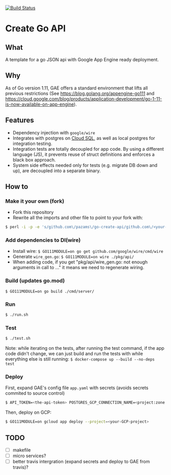 [![Build Status](https://travis-ci.com/pazams/go-create-api.svg?branch=master)](https://travis-ci.com/pazams/go-create-api)

# Create Go API

## What
A template for a go JSON api with Google App Engine ready deployment.

## Why
As of Go version 1.11, GAE offers a standard environment that lifts all previous restrictions (See https://blog.golang.org/appengine-go111 and https://cloud.google.com/blog/products/application-development/go-1-11-is-now-available-on-app-engine).

## Features
- Dependency injection with `google/wire`
- Integrates with postgres on [Cloud SQL](https://cloud.google.com/sql/), as well as local postgres for integration testing.
- Integration tests are totally decoupled for app code. By using a different language (JS), it prevents reuse of struct definitions and enforces a black box approach.
- System side effects needed only for tests (e.g. migrate DB down and up), are decoupled into a separate binary.

## How to

### Make it your own (fork)
- Fork this repository
- Rewrite all the imports and other file to point to your fork with:
```bash
$ perl -i -p -e 's/github.com\/pazams\/go-create-api/github.com\/<your-gh-handle>\/<your-repo-name>/g' **/*.*
```

### Add dependencies to DI(wire)
- Install wire: `$ GO111MODULE=on go get github.com/google/wire/cmd/wire`
- Generate `wire_gen.go`: `$ GO111MODULE=on wire ./pkg/api/`
- When adding code, if you get "pkg/api/wire_gen.go: not enough arguments in call to ..." it means we need to regenerate wiring.

### Build (updates go.mod)
`$ GO111MODULE=on go build ./cmd/server/`

### Run
```bash 
$ ./run.sh
```

### Test
```bash 
$ ./test.sh
```
Note: while iterating on the tests, after running the test command, if the app code didn't change, we can just build and run the tests with while everything else is still running: `$ docker-compose up --build --no-deps test`

### Deploy
First, expand GAE's config file `app.yaml` with secrets (avoids secrets commited to source control)
```bash
$ API_TOKEN=<the-api-token> POSTGRES_GCP_CONNECTION_NAME=<project:zone:instance> POSTGRES_PASSWORD=<the-password> envsubst < "app-subst.yaml" > "app.yaml"
```

Then, deploy on GCP:
```bash
$ GO111MODULE=on gcloud app deploy --project=<your-GCP-project>
```

## TODO
- [ ] makefile
- [ ] micro services?
- [ ] better travis intergration (expand secrets and deploy to GAE from travis)?
